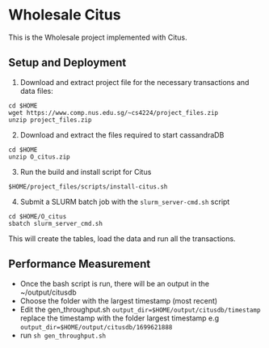 # Wholesale Citus
This is the Wholesale project implemented with Citus.

## Setup and Deployment

1. Download and extract project file for the necessary transactions and data files:

```
cd $HOME
wget https://www.comp.nus.edu.sg/~cs4224/project_files.zip
unzip project_files.zip
```

2. Download and extract the files required to start cassandraDB

```
cd $HOME
unzip O_citus.zip
```

3. Run the build and install script for Citus

```
$HOME/project_files/scripts/install-citus.sh
```

4. Submit a SLURM batch job with the `slurm_server-cmd.sh` script

```
cd $HOME/O_citus
sbatch slurm_server_cmd.sh
```

This will create the tables, load the data and run all the transactions.


## Performance Measurement

- Once the bash script is run, there will be an output in the ~/output/citusdb
- Choose the folder with the largest timestamp (most recent)
- Edit the gen_throughput.sh `output_dir=$HOME/output/citusdb/timestamp` replace the timestamp with the folder largest timestamp e.g `output_dir=$HOME/output/citusdb/1699621888` 
- run `sh gen_throughput.sh` 

